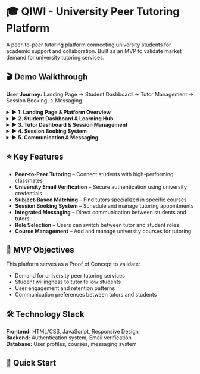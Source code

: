 # 🎓 QIWI - University Peer Tutoring Platform
A peer-to-peer tutoring platform connecting university students for academic support and collaboration. Built as an MVP to validate market demand for university tutoring services.

## 🎬 Demo Walkthrough
**User Journey:** Landing Page → Student Dashboard → Tutor Management → Session Booking → Messaging

<details>
<summary>▶️ <b>1. Landing Page & Platform Overview</b></summary>
Welcome interface showcasing the platform's core value proposition for university students.

![a](https://github.com/user-attachments/assets/f9b83d78-d393-4e51-bc38-bc8231df4ed1)
</details>

<details>
<summary>▶️ <b>2. Student Dashboard & Learning Hub</b></summary>
Main student interface featuring session management, tutor discovery, and academic progress tracking.
  
![b](https://github.com/user-attachments/assets/d417e571-c7ef-4e7b-b1e9-5e13d5538fbb)
</details>

<details>
<summary>▶️ <b>3. Tutor Dashboard & Session Management</b></summary>
Tutor interface for managing availability, student requests, and tutoring sessions.
  
![c](https://github.com/user-attachments/assets/1c339897-86f8-4ac2-b1ff-ae38024c45b8)
</details>

<details>
<summary>▶️ <b>4. Session Booking System</b></summary>
Interactive booking interface for scheduling tutoring sessions and managing appointments.

![d](https://github.com/user-attachments/assets/25eb14f2-aef7-4b5f-a872-93743e390889)
</details>

<details>
<summary>▶️ <b>5. Communication & Messaging</b></summary>
Integrated messaging system for seamless communication between students and tutors.

![e](https://github.com/user-attachments/assets/68cd1209-8052-458b-ac20-745c16de45cd)
</details>

## ⭐ Key Features
- **Peer-to-Peer Tutoring** – Connect students with high-performing classmates  
- **University Email Verification** – Secure authentication using university credentials  
- **Subject-Based Matching** – Find tutors specialized in specific courses  
- **Session Booking System** – Schedule and manage tutoring appointments  
- **Integrated Messaging** – Direct communication between students and tutors  
- **Role Selection** – Users can switch between tutor and student roles  
- **Course Management** – Add and manage university courses for tutoring

## 🎯 MVP Objectives
This platform serves as a Proof of Concept to validate:
- Demand for university peer tutoring services
- Student willingness to tutor fellow students
- User engagement and retention patterns
- Communication preferences between tutors and students

## 🛠️ Technology Stack
**Frontend:** HTML/CSS, JavaScript, Responsive Design  
**Backend:** Authentication system, Email verification  
**Database:** User profiles, courses, messaging system

## 🚀 Quick Start
```bash
